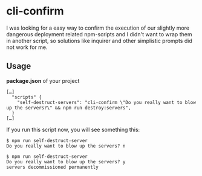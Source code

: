 # cli-confirm

I was looking for a easy way to confirm the execution of our slightly more
dangerous deployment related npm-scripts and I didn't want to wrap them in
another script, so solutions like inquirer and other simplistic prompts did not
work for me.

## Usage

**package.json** of your project
```
[…]
  "scripts" {
    "self-destruct-servers": "cli-confirm \"Do you really want to blow up the servers?\" && npm run destroy:servers",
  }
[…]
```

If you run this script now, you will see something this:

```
$ npm run self-destruct-server
Do you really want to blow up the servers? n

$ npm run self-destruct-server
Do you really want to blow up the servers? y
servers decommissioned permanently
```
